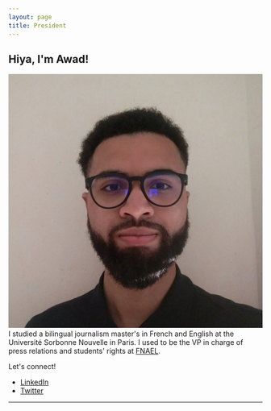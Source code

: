 ```yaml
---
layout: page
title: President
---
```



<h2>Hiya, I'm Awad!</h2>
<p><span class="image right"><img src="assets/images/awad.jpeg" alt="" /></span> I studied a bilingual journalism master's in French and English at the Université Sorbonne Nouvelle in Paris. I used to be the VP in charge of press relations and students' rights at <a href="https://www.fnael.org/">FNAEL</a>.</p>
	

<p>Let's connect!</p>
<ul class="icons">
  				<li><a href="http://linkedin.com/in/awad-daniel-212374199" class="icon fa-linkedin"><span class="label">LinkedIn</span></a></li>
					<li><a href="http://twitter.com/Awad_ILLSA" class="icon fa-twitter"><span class="label">Twitter</span></a></li>
				</ul>
<hr class="major" />


